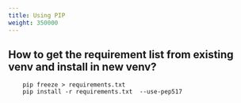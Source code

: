 ```yaml
---
title: Using PIP
weight: 350000
---
```


## How to get the requirement list from existing venv and install in new venv?

```
    pip freeze > requirements.txt
    pip install -r requirements.txt  --use-pep517
```
